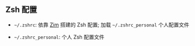 ## Zsh 配置

-  `~/.zshrc`: 依靠 [Zim](https://github.com/zimfw/zimfw) 搭建的 Zsh 配置; 加载 `~/.zshrc_personal` 个人配置文件

-  `~/.zshrc_personal`: 个人 Zsh 配置文件

